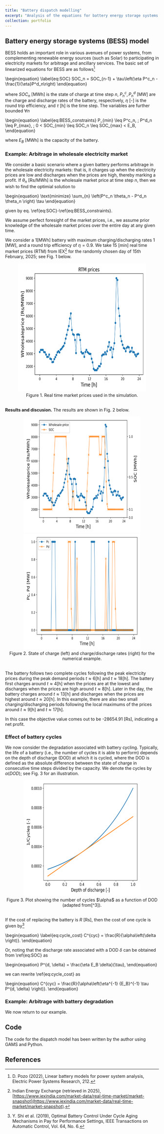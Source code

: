 ```yaml
---
title: "Battery dispatch modelling"
excerpt: "Analysis of the equations for battery energy storage systems (BESS) and their role in optimal dispatch.<br/><img src='/images/3_bus_system.png'  width='600' height='600'>"
collection: portfolio
---
```


## Battery energy storage systems (BESS) model

BESS holds an important role in various avenues of power systems, from complementing renewable energy sources (such as Solar) to participating in electricity markets for arbitrage and ancillary services. The basic set of linearized equations for BESS are as follows[^1]

\begin{equation}
\label{eq:SOC}
SOC_n = SOC_{n-1} + \tau\left(\eta P^c_n - \frac{1}{\eta}P^d_n\right)
\end{equation}

where $SOC_n$ [MWh] is the state of charge at time step $n$, $P^c_n, P^d_n$ [MW] are the charge and discharge rates of the battery, respectively, $\eta$ [-] is the round trip efficiency, and $\tau$ [h] is the time step. The variables are further bounded $\forall n$

\begin{equation}
\label{eq:BESS_constraints}
P_{min} \leq P^c_n, \; P^d_n \leq P_{max}, \; 0 < SOC_{min} \leq SOC_n \leq SOC_{max} < E_B,
\end{equation}

where $E_B$ [MWh] is the capacity of the battery.

### Example: Arbitrage in wholesale electricity market

We consider a basic scenario where a given battery performs arbitrage in the wholesale electricity markets: that is, it charges up when the electricity prices are low and discharges when the prices are high, thereby marking a profit. If $\theta_n$ [Rs/MWh] is the wholesale market price at time step $n$, then we wish to find the optimial solution to 

\begin{equation}
\text{minimize} \sum_{n} \left(P^c_n \theta_n - P^d_n \theta_n \right) \tau
\end{equation}

given by eq. \ref{eq:SOC}-\ref{eq:BESS_constraints}.

We assume perfect foresight of the market prices, i.e., we assume prior knowledge of the wholesale market prices over the entire day at any given time. 

We consider a $1$[MWh] battery with maximum charging/discharging rates $1$ [MW], and a round trip efficiency of $\eta = 0.9$. We take 15 [min] real time market prices (RTM) from IEX[^2] for the randomly chosen day of 15th February, 2025; see Fig. 1 below.

<div align="center">
<img src='/images/BESS_project_images/wholesaleprices_RTM_15022025.png' width='420' height='420'>
</div>
<div align="center">
Figure 1. Real time market prices used in the simulation.
</div>

<br>

**Results and discusion.** The results are shown in Fig. 2 below.

<div align="center">
<img src='/images/BESS_project_images/example1_SOC.png' width='380' height='380'>
<img src='/images/BESS_project_images/example1_Pd_Pc.png' width='380' height='380'>
</div>
<div align="center">
Figure 2. State of charge (left) and charge/discharge rates (right) for the numerical example. 
</div>

<br>

The battery follows two complete cycles following the peak electricity prices during the peak demand periods $t \approx 6$[h] and $t \approx 18$[h]. The battery first charges around $t \approx 4$[h] when the prices are at the lowest and discharges when the prices are high around $t \approx 8$[h]. Later in the day, the battery charges around $t \approx 13$[h] and discharges when the prices are highest around $t \approx 20$[h]. In this example, there are also two small charging/discharging periods following the local maximums of the prices around $t \approx 9$[h] and $t \approx 17$[h]. 

In this case the objective value comes out to be -28654.91 [Rs], indicating a net profit. 

### Effect of battery cycles

We now consider the degradation associated with battery cycling. Typically, the life of a battery (i.e., the number of cycles it is able to perform) depends on the depth of discharge (DOD) at which it is cycled, where the DOD is defined as the absolute difference between the state of charge in consecutive time steps divided by the capacity. We denote the cycles by $\alpha(DOD)$; see Fig. 3 for an illustration.

<div align = "center">
<img src='/images/BESS_project_images/cycle_life.png' width='380' height='380'>
</div>
<div align = "center">
Figure 3. Plot showing the number of cycles $\alpha$ as a function of DOD (adapted from[^3]).
</div>

<br>

If the cost of replacing the battery is $R$ [Rs], then the cost of one cycle is given by[^4]

\begin{equation}
\label{eq:cycle_cost}
C^{cyc} = \frac{R}{\alpha\left(\delta \right)}.
\end{equation}

Or, noting that the discharge rate associated with a DOD $\delta$ can be obtained from \ref{eq:SOC} as

\begin{equation}
 P^{d, \delta} = \frac{\eta E_B \delta}{\tau},
\end{equation}

we can rewrite \ref{eq:cycle_cost} as

\begin{equation}
C^{cyc} = \frac{R}{\alpha\left(\eta^{-1} {E_B}^{-1} \tau P^{d, \delta} \right)}.
\end{equation}

### Example: Arbitrage with battery degradation

We now return to our example.


## Code

The code for the dispatch model has been written by the author using GAMS and Python.


## References
[^1]: D. Pozo (2022), Linear battery models for power system analysis, Electric Power Systems Research, 212.
[^2]: Indian Energy Exchange (retrieved in 2025), [https://www.iexindia.com/market-data/real-time-market/market-snapshot](https://www.iexindia.com/market-data/real-time-market/market-snapshot).
[^3]: N. Padmanabhan, M. Ahmed, K. Bhattacharya (2020), Battery Energy Storage Systems in Energy and Reserve Markets, IEEE Transactions on Power Systems, Vol. 35, No. 1. 
[^4]: Y. Shi et al. (2019), Optimal Battery Control Under Cycle Aging Mechanisms in Pay for Performance Settings, IEEE Transactions on Automatic Control, Vol. 64, No. 6.
